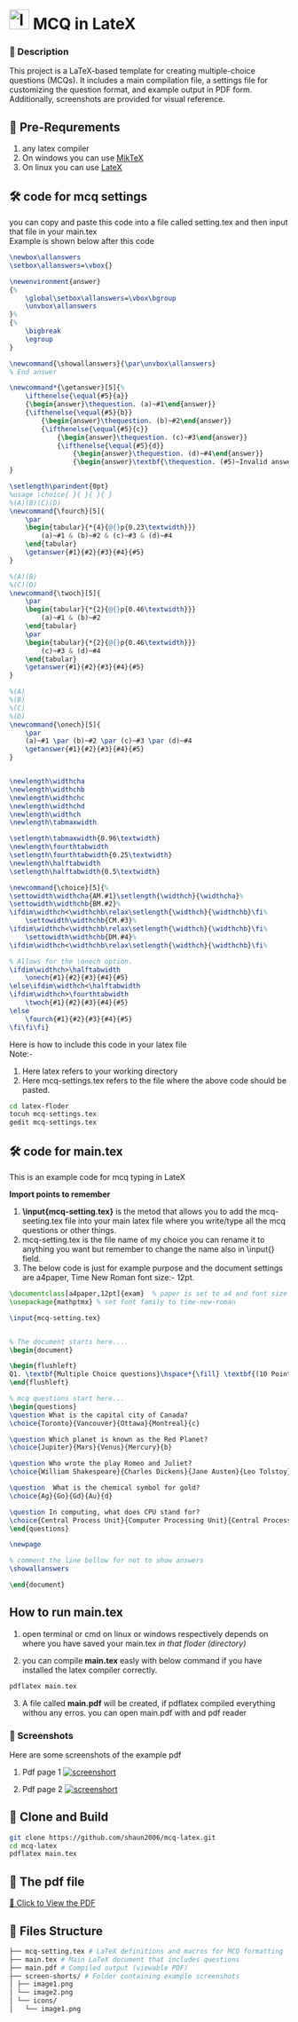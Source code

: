 # <img src="images/icons/icon.png" width="36" alt="latex Icon">  MCQ in LateX

### 📌 Description

This project is a LaTeX-based template for creating multiple-choice questions (MCQs). It includes a main compilation file, a settings file for customizing the question format, and example output in PDF form. Additionally, screenshots are provided for visual reference.

## 🔧 Pre-Requrements

1. any latex compiler
2. On windows you can use [MikTeX](https://miktex.org/)
3. On linux you can use [LateX](https://www.latex-project.org/get/)

## 🛠️ code for mcq settings    
you can copy and paste this code into a file called setting.tex and then input that file in your main.tex  
Example is shown below after this code
``` tex
\newbox\allanswers
\setbox\allanswers=\vbox{}

\newenvironment{answer}
{%
    \global\setbox\allanswers=\vbox\bgroup
    \unvbox\allanswers
}%
{%
    \bigbreak
    \egroup
}

\newcommand{\showallanswers}{\par\unvbox\allanswers}
% End answer

\newcommand*{\getanswer}[5]{%
    \ifthenelse{\equal{#5}{a}}
    {\begin{answer}\thequestion. (a)~#1\end{answer}}
    {\ifthenelse{\equal{#5}{b}}
        {\begin{answer}\thequestion. (b)~#2\end{answer}}
        {\ifthenelse{\equal{#5}{c}}
            {\begin{answer}\thequestion. (c)~#3\end{answer}}
            {\ifthenelse{\equal{#5}{d}}
                {\begin{answer}\thequestion. (d)~#4\end{answer}}
                {\begin{answer}\textbf{\thequestion. (#5)~Invalid answer choice.}\end{answer}}}}}
}

\setlength\parindent{0pt}
%usage \choice{ }{ }{ }{ }
%(A)(B)(C)(D)
\newcommand{\fourch}[5]{
    \par
    \begin{tabular}{*{4}{@{}p{0.23\textwidth}}}
        (a)~#1 & (b)~#2 & (c)~#3 & (d)~#4
    \end{tabular}
    \getanswer{#1}{#2}{#3}{#4}{#5}
}

%(A)(B)
%(C)(D)
\newcommand{\twoch}[5]{
    \par
    \begin{tabular}{*{2}{@{}p{0.46\textwidth}}}
        (a)~#1 & (b)~#2
    \end{tabular}
    \par
    \begin{tabular}{*{2}{@{}p{0.46\textwidth}}}
        (c)~#3 & (d)~#4
    \end{tabular}
    \getanswer{#1}{#2}{#3}{#4}{#5}
}

%(A)
%(B)
%(C)
%(D)
\newcommand{\onech}[5]{
    \par
    (a)~#1 \par (b)~#2 \par (c)~#3 \par (d)~#4
    \getanswer{#1}{#2}{#3}{#4}{#5}
}


\newlength\widthcha
\newlength\widthchb
\newlength\widthchc
\newlength\widthchd
\newlength\widthch
\newlength\tabmaxwidth

\setlength\tabmaxwidth{0.96\textwidth}
\newlength\fourthtabwidth
\setlength\fourthtabwidth{0.25\textwidth}
\newlength\halftabwidth
\setlength\halftabwidth{0.5\textwidth}

\newcommand{\choice}[5]{%
\settowidth\widthcha{AM.#1}\setlength{\widthch}{\widthcha}%
\settowidth\widthchb{BM.#2}%
\ifdim\widthch<\widthchb\relax\setlength{\widthch}{\widthchb}\fi%
    \settowidth\widthchb{CM.#3}%
\ifdim\widthch<\widthchb\relax\setlength{\widthch}{\widthchb}\fi%
    \settowidth\widthchb{DM.#4}%
\ifdim\widthch<\widthchb\relax\setlength{\widthch}{\widthchb}\fi%

% Allows for the \onech option.
\ifdim\widthch>\halftabwidth
    \onech{#1}{#2}{#3}{#4}{#5}
\else\ifdim\widthch<\halftabwidth
\ifdim\widthch>\fourthtabwidth
    \twoch{#1}{#2}{#3}{#4}{#5}
\else
    \fourch{#1}{#2}{#3}{#4}{#5}
\fi\fi\fi}
```

Here is how to include this code in your latex file  
Note:- 
1. Here latex refers to your working directory 
2. Here mcq-settings.tex refers to the file where the above code should be pasted.


```bash
cd latex-floder
tocuh mcq-settings.tex
gedit mcq-settings.tex
```


## 🛠️ code for main.tex
This is an example code for mcq typing in LateX

**Import points to remember**
1. **\input{mcq-setting.tex}** is the metod that allows you to add the mcq-seeting.tex file into your main latex file where you write/type all the mcq questions or other things.
2. mcq-setting.tex is the file name of my choice you can rename it to anything you want but remember to change the name also in \input{} field.
3. The below code is just for example purpose and the document settings are a4paper, Time New Roman font size:- 12pt. 

```latex
\documentclass[a4paper,12pt]{exam}  % paper is set to a4 and font size is set to 12pt
\usepackage{mathptmx} % set font family to time-new-roman

\input{mcq-setting.tex}


% The document starts here....
\begin{document}

\begin{flushleft}
Q1. \textbf{Multiple Choice questions}\hspace*{\fill} \textbf{(10 Points)}
\end{flushleft}

% mcq questions start here...
\begin{questions}
\question What is the capital city of Canada?
\choice{Toronto}{Vancouver}{Ottawa}{Montreal}{c}

\question Which planet is known as the Red Planet?
\choice{Jupiter}{Mars}{Venus}{Mercury}{b}

\question Who wrote the play Romeo and Juliet?
\choice{William Shakespeare}{Charles Dickens}{Jane Austen}{Leo Tolstoy}{a}

\question  What is the chemical symbol for gold?
\choice{Ag}{Go}{Gd}{Au}{d}

\question In computing, what does CPU stand for?
\choice{Central Process Unit}{Computer Processing Unit}{Central Processing Unit}{Core Processing Utility}{c}
\end{questions}

\newpage

% comment the line bellow for not to show answers
\showallanswers

\end{document}

```


## How to run main.tex
1. open terminal or cmd on linux or windows respectively depends on where you have saved your main.tex *in that floder (directory)*

2. you can compile **main.tex**  easly with below command if you have installed the latex compiler correctly.

```latex
pdflatex main.tex
```

3. A file called **main.pdf** will be created, if pdflatex compiled everything withou any erros. you can open main.pdf with and pdf reader

### 📸 Screenshots
Here are some screenshots of the example pdf

1. Pdf page 1
[![screenshort](https://github.com/shaun2006/mcq-latex/blob/main/images/image1.png?raw=true)](https://github.com/shaun2006/mcq-latex/blob/main/main.pdf)

2. Pdf page 2
[![screenshort](https://github.com/shaun2006/mcq-latex/blob/main/images/image2.png?raw=true)](https://github.com/shaun2006/mcq-latex/blob/main/main.pdf)

## 🧪 Clone and Build 

```bash
git clone https://github.com/shaun2006/mcq-latex.git
cd mcq-latex
pdflatex main.tex
```
## 📄 The pdf file
[📄 Click to View the PDF](https://github.com/shaun2006/mcq-latex/blob/main/main.pdf)

## 📂 Files Structure
``` bash
├── mcq-setting.tex # LaTeX definitions and macros for MCQ formatting
├── main.tex # Main LaTeX document that includes questions
├── main.pdf # Compiled output (viewable PDF)
├── screen-shorts/ # Folder containing example screenshots
│ ├── image1.png
│ └── image2.png
│ └── icons/
│   └── image1.png
```

